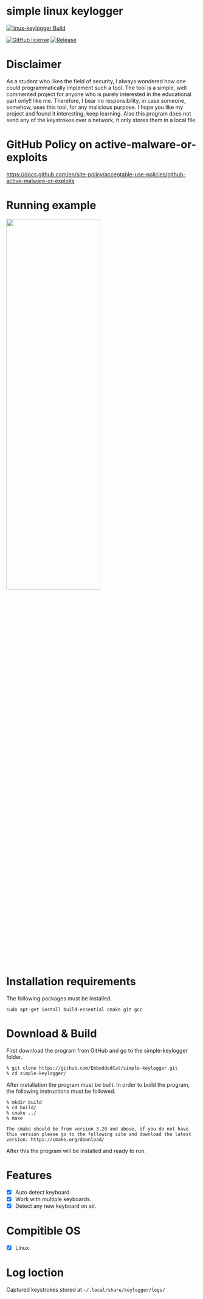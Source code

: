 # simple linux keylogger

[![linux-keylogger Build](https://github.com/EmbeddedCat/linux-keylogger/actions/workflows/cmake.yml/badge.svg?branch=main)](https://github.com/EmbeddedCat/linux-keylogger/actions/workflows/cmake.yml)

[![GitHub license](https://img.shields.io/badge/Licence-MIT-brightgreen)](https://github.com/EmbeddedCat/simple-reverse-shell/blob/main/LICENSE)
[![Release](https://img.shields.io/badge/Release-1.0-brightgreen)](https://github.com/EmbeddedCat/simple-reverse-shell/releases/tag/v1.0)


# Disclaimer

As a student who likes the field of security, I always wondered how one could programmatically implement such a tool. The tool is a simple, well commented project for anyone who is purely interested in the educational part only!! like me. Therefore, I bear no responsibility, in case someone, somehow, uses this tool, for any malicious purpose. I hope you like my project and found it interesting, keep learning. Also this program does not send any of the keystrokes over a network, it only stores them in a local file.

# GitHub Policy on active-malware-or-exploits

https://docs.github.com/en/site-policy/acceptable-use-policies/github-active-malware-or-exploits

# Running example

<img src="https://user-images.githubusercontent.com/38585824/150214487-0cd08cfc-3b26-4975-8669-233acf9ee59b.gif" width="70%" height="50%">


# Installation requirements
The following packages must be installed.<br>
```
sudo apt-get install build-essential cmake git gcc
```

# Download & Build

First download the program from GitHub and go to the simple-keylogger folder.

```
% git clone https://github.com/EmbeddedCat/simple-keylogger.git
% cd simple-keylogger/
```

After installation the program must be built. In order to build the program, the following instructions must be
followed.<br>

```
% mkdir build
% cd build/
% cmake ../
% make
```

`
The cmake should be from version 3.20 and above, if you do not have this version please go to the following site and download the latest version:
https://cmake.org/download/
`

After this the program will be installed and ready to run.

# Features
- [x] Auto detect keyboard.
- [x] Work with multiple keyboards.
- [x] Detect any new keyboard on air.

# Compitible OS
- [x] Linux

# Log loction
Captured keystrokes stored at `~/.local/share/keylogger/logs/`
